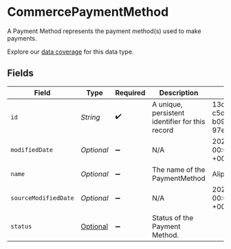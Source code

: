 # CommercePaymentMethod

A Payment Method represents the payment method(s) used to make payments.

Explore our [data coverage](https://knowledge.codat.io/supported-features/commerce?view=tab-by-data-type&dataType=commerce-paymentMethods) for this data type.


## Fields

| Field                                                                                       | Type                                                                                        | Required                                                                                    | Description                                                                                 | Example                                                                                     |
| ------------------------------------------------------------------------------------------- | ------------------------------------------------------------------------------------------- | ------------------------------------------------------------------------------------------- | ------------------------------------------------------------------------------------------- | ------------------------------------------------------------------------------------------- |
| `id`                                                                                        | *String*                                                                                    | :heavy_check_mark:                                                                          | A unique, persistent identifier for this record                                             | 13d946f0-c5d5-42bc-b092-97ece17923ab                                                        |
| `modifiedDate`                                                                              | *Optional<String>*                                                                          | :heavy_minus_sign:                                                                          | N/A                                                                                         | 2022-10-23 00:00:00 +0000 UTC                                                               |
| `name`                                                                                      | *Optional<String>*                                                                          | :heavy_minus_sign:                                                                          | The name of the PaymentMethod                                                               | Alipay                                                                                      |
| `sourceModifiedDate`                                                                        | *Optional<String>*                                                                          | :heavy_minus_sign:                                                                          | N/A                                                                                         | 2022-10-23 00:00:00 +0000 UTC                                                               |
| `status`                                                                                    | [Optional<CommercePaymentMethodStatus>](../../models/shared/CommercePaymentMethodStatus.md) | :heavy_minus_sign:                                                                          | Status of the Payment Method.                                                               |                                                                                             |